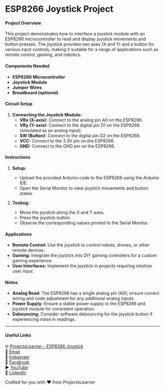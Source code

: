 # ESP8266 Joystick Project

#### Project Overview
This project demonstrates how to interface a joystick module with an ESP8266 microcontroller to read and display joystick movements and button presses. The joystick provides two axes (X and Y) and a button for various input controls, making it suitable for a range of applications such as remote control, gaming, and robotics.

#### Components Needed
- **ESP8266 Microcontroller**
- **Joystick Module**
- **Jumper Wires**
- **Breadboard (optional)**

#### Circuit Setup
1. **Connecting the Joystick Module:**
   - **VRx (X-axis):** Connect to the analog pin A0 on the ESP8266.
   - **VRy (Y-axis):** Connect to the digital pin D1 on the ESP8266 (simulated as an analog input).
   - **SW (Button):** Connect to the digital pin D2 on the ESP8266.
   - **VCC:** Connect to the 3.3V pin on the ESP8266.
   - **GND:** Connect to the GND pin on the ESP8266.

#### Instructions
1. **Setup:**
   - Upload the provided Arduino code to the ESP8266 using the Arduino IDE.
   - Open the Serial Monitor to view joystick movements and button states.

2. **Testing:**
   - Move the joystick along the X and Y axes.
   - Press the joystick button.
   - Observe the corresponding values printed to the Serial Monitor.

#### Applications
- **Remote Control:** Use the joystick to control robots, drones, or other remote devices.
- **Gaming:** Integrate the joystick into DIY gaming controllers for a custom gaming experience.
- **User Interfaces:** Implement the joystick in projects requiring intuitive user input.

#### Notes
- **Analog Read:** The ESP8266 has a single analog pin (A0); ensure correct wiring and code adjustment for any additional analog inputs.
- **Power Supply:** Ensure a stable power supply to the ESP8266 and joystick module for consistent operation.
- **Debouncing:** Consider software debouncing for the joystick button if experiencing noise in readings.

---

#### Useful Links
🌐 [ProjectsLearner - ESP8266 Joystick](https://projectslearner.com/learn/esp8266-joystick)  
📧 [Email](mailto:projectslearner@gmail.com)  
📸 [Instagram](https://www.instagram.com/projectslearner/)  
📘 [Facebook](https://www.facebook.com/projectslearner)  
▶️ [YouTube](https://www.youtube.com/@ProjectsLearner)  
📘 [LinkedIn](https://www.linkedin.com/in/projectslearner)

Crafted for you with ❤️ from ProjectsLearner